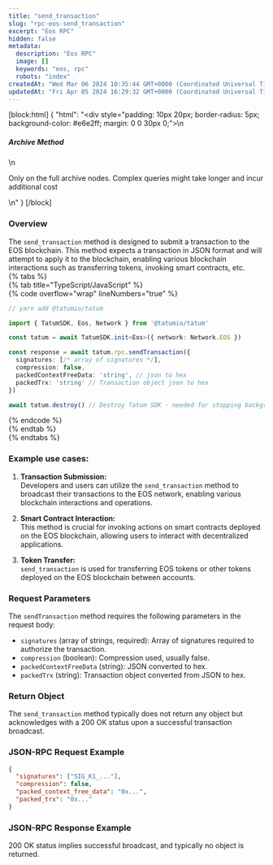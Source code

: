 ```yaml
---
title: "send_transaction"
slug: "rpc-eos-send_transaction"
excerpt: "Eos RPC"
hidden: false
metadata: 
  description: "Eos RPC"
  image: []
  keywords: "eos, rpc"
  robots: "index"
createdAt: "Wed Mar 06 2024 10:35:44 GMT+0000 (Coordinated Universal Time)"
updatedAt: "Fri Apr 05 2024 16:29:32 GMT+0000 (Coordinated Universal Time)"
---
```

[block:html]
{
  "html": "<div style=\"padding: 10px 20px; border-radius: 5px; background-color: #e6e2ff; margin: 0 0 30px 0;\">\n  <h5>Archive Method</h5>\n  <p>Only on the full archive nodes. Complex queries might take longer and incur additional cost</p>\n</div>"
}
[/block]


### Overview

The `send_transaction` method is designed to submit a transaction to the EOS blockchain. This method expects a transaction in JSON format and will attempt to apply it to the blockchain, enabling various blockchain interactions such as transferring tokens, invoking smart contracts, etc.  
{% tabs %}  
{% tab title="TypeScript/JavaScript" %}  
{% code overflow="wrap" lineNumbers="true" %}

```typescript
// yarn add @tatumio/tatum

import { TatumSDK, Eos, Network } from '@tatumio/tatum'

const tatum = await TatumSDK.init<Eos>({ network: Network.EOS })

const response = await tatum.rpc.sendTransaction({ 
  signatures: [/* array of signatures */], 
  compression: false, 
  packedContextFreeData: 'string', // json to hex
  packedTrx: 'string' // Transaction object json to hex
})

await tatum.destroy() // Destroy Tatum SDK - needed for stopping background jobs
```

{% endcode %}  
{% endtab %}  
{% endtabs %}

### Example use cases:

1. **Transaction Submission:**  
   Developers and users can utilize the `send_transaction` method to broadcast their transactions to the EOS network, enabling various blockchain interactions and operations.

2. **Smart Contract Interaction:**  
   This method is crucial for invoking actions on smart contracts deployed on the EOS blockchain, allowing users to interact with decentralized applications.

3. **Token Transfer:**  
   `send_transaction` is used for transferring EOS tokens or other tokens deployed on the EOS blockchain between accounts.

### Request Parameters

The `sendTransaction` method requires the following parameters in the request body:

- `signatures` (array of strings, required): Array of signatures required to authorize the transaction.
- `compression` (boolean): Compression used, usually false.
- `packedContextFreeData` (string): JSON converted to hex.
- `packedTrx` (string): Transaction object converted from JSON to hex.

### Return Object

The `send_transaction` method typically does not return any object but acknowledges with a 200 OK status upon a successful transaction broadcast.

### JSON-RPC Request Example

```json
{
  "signatures": ["SIG_K1_..."],
  "compression": false,
  "packed_context_free_data": "0x...",
  "packed_trx": "0x..."
}
```

### JSON-RPC Response Example

200 OK status implies successful broadcast, and typically no object is returned.
